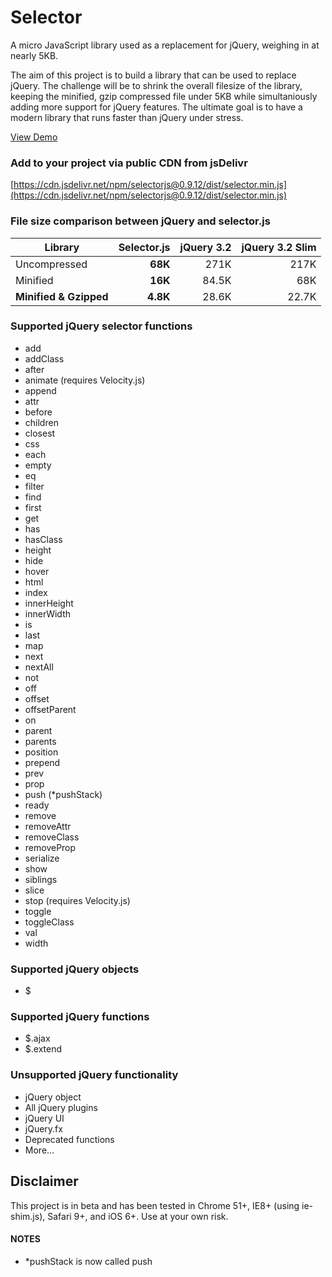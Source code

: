 # Selector
A micro JavaScript library used as a replacement for jQuery, weighing in at nearly 5KB. 

The aim of this project is to build a library that can be used to replace jQuery. The challenge will be to shrink the overall filesize of the library, keeping the minified, gzip compressed file under 5KB while simultaniously adding more support for jQuery features. The ultimate goal is to have a modern library that runs faster than jQuery under stress.

[View Demo](https://jsfiddle.net/markentingh/L2o0qrwy/)

### Add to your project via public CDN from jsDelivr
[https://cdn.jsdelivr.net/npm/selectorjs@0.9.12/dist/selector.min.js](https://cdn.jsdelivr.net/npm/selectorjs@0.9.12/dist/selector.min.js)

### File size comparison between jQuery and selector.js

| Library                   | **Selector.js**| jQuery 3.2  | jQuery 3.2 Slim  |
| ------------------------- | --------------:| -----------:| ----------------:|
| Uncompressed              | **68K**        | 271K        | 217K             |
| Minified                  | **16K**        | 84.5K       | 68K              |
| **Minified & Gzipped**    | **4.8K**       | 28.6K       | 22.7K            |

### Supported jQuery selector functions
* add
* addClass
* after
* animate (requires Velocity.js)
* append
* attr
* before
* children
* closest
* css
* each
* empty
* eq
* filter
* find
* first
* get
* has
* hasClass
* height
* hide
* hover
* html
* index
* innerHeight
* innerWidth
* is
* last
* map
* next
* nextAll
* not
* off
* offset
* offsetParent
* on
* parent
* parents
* position
* prepend
* prev
* prop
* push (*pushStack)
* ready
* remove
* removeAttr
* removeClass
* removeProp
* serialize
* show
* siblings
* slice
* stop (requires Velocity.js)
* toggle
* toggleClass
* val
* width

### Supported jQuery objects
* $

### Supported jQuery functions
* $.ajax
* $.extend

### Unsupported jQuery functionality
* jQuery object
* All jQuery plugins
* jQuery UI
* jQuery.fx
* Deprecated functions
* More...


## Disclaimer
This project is in beta and has been tested in Chrome 51+, IE8+ (using ie-shim.js), Safari 9+, and iOS 6+. Use at your own risk. 

#### NOTES
* *pushStack is now called push
